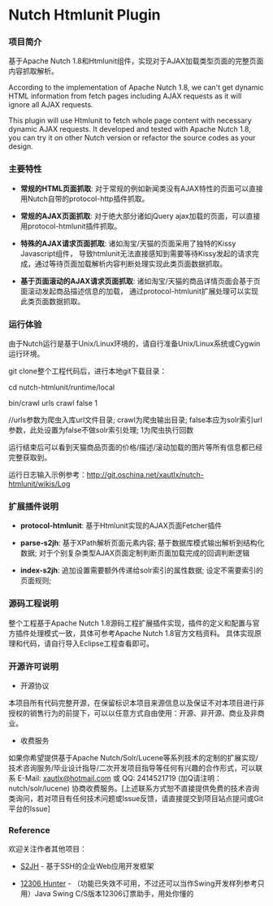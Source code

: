 Nutch Htmlunit Plugin
==============

### 项目简介

基于Apache Nutch 1.8和Htmlunit组件，实现对于AJAX加载类型页面的完整页面内容抓取解析。

According to the implementation of Apache Nutch 1.8, we can't get dynamic HTML information from fetch pages including AJAX requests as it will ignore all AJAX requests.

This plugin will use Htmlunit to fetch whole page content with necessary dynamic AJAX requests. It developed and tested with Apache Nutch 1.8, you can try it on other Nutch version or refactor the source codes as your design.

### 主要特性

* **常规的HTML页面抓取**: 对于常规的例如新闻类没有AJAX特性的页面可以直接用Nutch自带的protocol-http插件抓取。

* **常规的AJAX页面抓取**: 对于绝大部分诸如jQuery ajax加载的页面，可以直接用protocol-htmlunit插件抓取。

* **特殊的AJAX请求页面抓取**: 诸如淘宝/天猫的页面采用了独特的Kissy Javascript组件，
导致htmlunit无法直接感知到需要等待Kissy发起的请求完成，通过等待页面加载解析内容判断处理实现此类页面数据抓取。

* **基于页面滚动的AJAX请求页面抓取**: 诸如淘宝/天猫的商品详情页面会基于页面滚动发起商品描述信息的加载，
通过protocol-htmlunit扩展处理可以实现此类页面数据抓取。

### 运行体验

由于Nutch运行是基于Unix/Linux环境的，请自行准备Unix/Linux系统或Cygwin运行环境。

git clone整个工程代码后，进行本地git下载目录：

cd nutch-htmlunit/runtime/local

bin/crawl urls crawl false 1  

//urls参数为爬虫入库url文件目录; crawl为爬虫输出目录; false本应为solr索引url参数，此处设置为false不做solr索引处理; 1为爬虫执行回数

运行结束后可以看到天猫商品页面的价格/描述/滚动加载的图片等所有信息都已经完整获取到。

运行日志输入示例参考：http://git.oschina.net/xautlx/nutch-htmlunit/wikis/Log

### 扩展插件说明

* **protocol-htmlunit**: 基于Htmlunit实现的AJAX页面Fetcher插件

* **parse-s2jh**: 基于XPath解析页面元素内容; 基于数据库模式输出解析到结构化数据; 对于个别复杂类型AJAX页面定制判断页面加载完成的回调判断逻辑

* **index-s2jh**: 追加设置需要额外传递给solr索引的属性数据; 设定不需要索引的页面规则;

### 源码工程说明

整个工程基于Apache Nutch 1.8源码工程扩展插件实现，插件的定义和配置与官方插件处理模式一致，具体可参考Apache Nutch 1.8官方文档资料。
具体实现原理和代码，请自行导入Eclipse工程查看即可。

### 开源许可说明

* 开源协议

本项目所有代码完整开源，在保留标识本项目来源信息以及保证不对本项目进行非授权的销售行为的前提下，可以以任意方式自由使用：开源、非开源、商业及非商业。

* 收费服务

如果你希望提供基于Apache Nutch/Solr/Lucene等系列技术的定制的扩展实现/技术咨询服务/毕业设计指导/二次开发项目指导等任何有兴趣的合作形式，可以联系 E-Mail: xautlx@hotmail.com 或 QQ: 2414521719 (加Q请注明：nutch/solr/lucene) 协商收费服务。[上述联系方式恕不直接提供免费的技术咨询类询问，若对项目有任何技术问题或Issue反馈，请直接提交到项目站点提问或Git平台的Issue]

### Reference

欢迎关注作者其他项目：

* [S2JH](https://github.com/xautlx/s2jh) -  基于SSH的企业Web应用开发框架

* [12306 Hunter](https://github.com/xautlx/12306-hunter) - （功能已失效不可用，不过还可以当作Swing开发样列参考只用）Java Swing C/S版本12306订票助手，用处你懂的